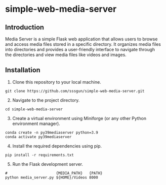 # simple-web-media-server

## Introduction

Media Server is a simple Flask web application that allows users to browse and access media files stored in a specific directory. It organizes media files into directories and provides a user-friendly interface to navigate through the directories and view media files like videos and images.

## Installation

1. Clone this repository to your local machine.

```
git clone https://github.com/sssgun/simple-web-media-server.git
```

2. Navigate to the project directory.

```
cd simple-web-media-server
```

3. Create a virtual environment using Miniforge (or any other Python environment manager).

```
conda create -n py39mediaserver python=3.9
conda activate py39mediaserver
```

4. Install the required dependencies using pip.

```
pip install -r requirements.txt
```

5. Run the Flask development server.

```
#                      {MEDIA_PATH}   {PATH}
python media_server.py ${HOME}/Videos 8000
```
